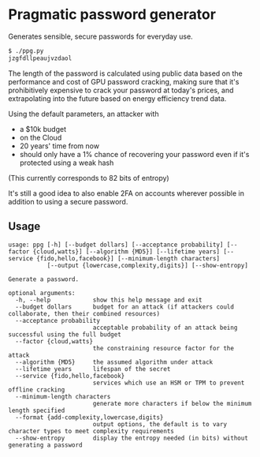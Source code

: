 # Pragmatic password generator

Generates sensible, secure passwords for everyday use.

```sh
$ ./ppg.py
jzgfdllpeaujvzdaol
```

The length of the password is calculated using public data based on the
performance and cost of GPU password cracking, making sure that it's
prohibitively expensive to crack your password at today's prices, and
extrapolating into the future based on energy efficiency trend data.

Using the default parameters, an attacker with
 * a $10k budget
 * on the Cloud
 * 20 years' time from now
 * should only have a 1% chance of recovering your password even if it's protected using a weak hash

(This currently corresponds to 82 bits of entropy)

It's still a good idea to also enable 2FA on accounts wherever possible in
addition to using a secure password.

## Usage

```
usage: ppg [-h] [--budget dollars] [--acceptance probability] [--factor {cloud,watts}] [--algorithm {MD5}] [--lifetime years] [--service {fido,hello,facebook}] [--minimum-length characters]
           [--output {lowercase,complexity,digits}] [--show-entropy]

Generate a password.

optional arguments:
  -h, --help            show this help message and exit
  --budget dollars      budget for an attack (if attackers could collaborate, then their combined resources)
  --acceptance probability
                        acceptable probability of an attack being successful using the full budget
  --factor {cloud,watts}
                        the constraining resource factor for the attack
  --algorithm {MD5}     the assumed algorithm under attack
  --lifetime years      lifespan of the secret
  --service {fido,hello,facebook}
                        services which use an HSM or TPM to prevent offline cracking
  --minimum-length characters
                        generate more characters if below the minimum length specified
  --format {add-complexity,lowercase,digits}
                        output options, the default is to vary character types to meet complexity requirements
  --show-entropy        display the entropy needed (in bits) without generating a password
```
